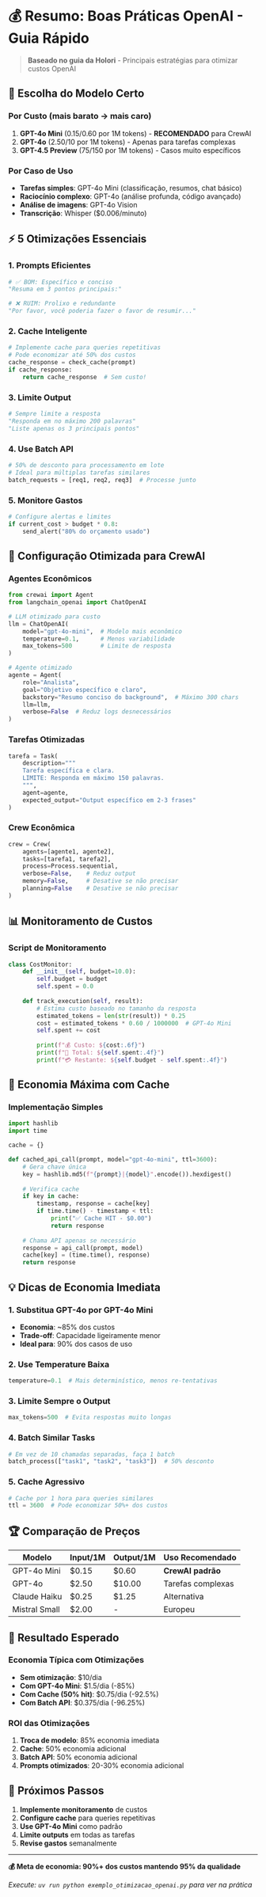 # 💰 Resumo: Boas Práticas OpenAI - Guia Rápido

> **Baseado no guia da Holori** - Principais estratégias para otimizar custos OpenAI

## 🎯 Escolha do Modelo Certo

### Por Custo (mais barato → mais caro)

1. **GPT-4o Mini** ($0.15/$0.60 por 1M tokens) - **RECOMENDADO** para CrewAI
2. **GPT-4o** ($2.50/$10 por 1M tokens) - Apenas para tarefas complexas
3. **GPT-4.5 Preview** ($75/$150 por 1M tokens) - Casos muito específicos

### Por Caso de Uso

- **Tarefas simples**: GPT-4o Mini (classificação, resumos, chat básico)
- **Raciocínio complexo**: GPT-4o (análise profunda, código avançado)
- **Análise de imagens**: GPT-4o Vision
- **Transcrição**: Whisper ($0.006/minuto)

## ⚡ 5 Otimizações Essenciais

### 1. Prompts Eficientes

```python
# ✅ BOM: Específico e conciso
"Resuma em 3 pontos principais:"

# ❌ RUIM: Prolixo e redundante  
"Por favor, você poderia fazer o favor de resumir..."
```

### 2. Cache Inteligente

```python
# Implemente cache para queries repetitivas
# Pode economizar até 50% dos custos
cache_response = check_cache(prompt)
if cache_response:
    return cache_response  # Sem custo!
```

### 3. Limite Output

```python
# Sempre limite a resposta
"Responda em no máximo 200 palavras"
"Liste apenas os 3 principais pontos"
```

### 4. Use Batch API

```python
# 50% de desconto para processamento em lote
# Ideal para múltiplas tarefas similares
batch_requests = [req1, req2, req3]  # Processe junto
```

### 5. Monitore Gastos

```python
# Configure alertas e limites
if current_cost > budget * 0.8:
    send_alert("80% do orçamento usado")
```

## 🤖 Configuração Otimizada para CrewAI

### Agentes Econômicos

```python
from crewai import Agent
from langchain_openai import ChatOpenAI

# LLM otimizado para custo
llm = ChatOpenAI(
    model="gpt-4o-mini",  # Modelo mais econômico
    temperature=0.1,      # Menos variabilidade
    max_tokens=500        # Limite de resposta
)

# Agente otimizado
agente = Agent(
    role="Analista",
    goal="Objetivo específico e claro",
    backstory="Resumo conciso do background",  # Máximo 300 chars
    llm=llm,
    verbose=False  # Reduz logs desnecessários
)
```

### Tarefas Otimizadas

```python
tarefa = Task(
    description="""
    Tarefa específica e clara.
    LIMITE: Responda em máximo 150 palavras.
    """,
    agent=agente,
    expected_output="Output específico em 2-3 frases"
)
```

### Crew Econômica

```python
crew = Crew(
    agents=[agente1, agente2],
    tasks=[tarefa1, tarefa2],
    process=Process.sequential,
    verbose=False,    # Reduz output
    memory=False,     # Desative se não precisar
    planning=False    # Desative se não precisar
)
```

## 📊 Monitoramento de Custos

### Script de Monitoramento

```python
class CostMonitor:
    def __init__(self, budget=10.0):
        self.budget = budget
        self.spent = 0.0
    
    def track_execution(self, result):
        # Estima custo baseado no tamanho da resposta
        estimated_tokens = len(str(result)) * 0.25
        cost = estimated_tokens * 0.60 / 1000000  # GPT-4o Mini
        self.spent += cost
        
        print(f"💰 Custo: ${cost:.6f}")
        print(f"💸 Total: ${self.spent:.4f}")
        print(f"💳 Restante: ${self.budget - self.spent:.4f}")
```

## 🚀 Economia Máxima com Cache

### Implementação Simples

```python
import hashlib
import time

cache = {}

def cached_api_call(prompt, model="gpt-4o-mini", ttl=3600):
    # Gera chave única
    key = hashlib.md5(f"{prompt}|{model}".encode()).hexdigest()
    
    # Verifica cache
    if key in cache:
        timestamp, response = cache[key]
        if time.time() - timestamp < ttl:
            print("✅ Cache HIT - $0.00")
            return response
    
    # Chama API apenas se necessário
    response = api_call(prompt, model)
    cache[key] = (time.time(), response)
    return response
```

## 💡 Dicas de Economia Imediata

### 1. Substitua GPT-4o por GPT-4o Mini

- **Economia**: ~85% dos custos
- **Trade-off**: Capacidade ligeiramente menor
- **Ideal para**: 90% dos casos de uso

### 2. Use Temperature Baixa

```python
temperature=0.1  # Mais determinístico, menos re-tentativas
```

### 3. Limite Sempre o Output

```python
max_tokens=500  # Evita respostas muito longas
```

### 4. Batch Similar Tasks

```python
# Em vez de 10 chamadas separadas, faça 1 batch
batch_process(["task1", "task2", "task3"])  # 50% desconto
```

### 5. Cache Agressivo

```python
# Cache por 1 hora para queries similares
ttl = 3600  # Pode economizar 50%+ dos custos
```

## 🏆 Comparação de Preços

| Modelo | Input/1M | Output/1M | Uso Recomendado |
|--------|----------|-----------|-----------------|
| GPT-4o Mini | $0.15 | $0.60 | **CrewAI padrão** |
| GPT-4o | $2.50 | $10.00 | Tarefas complexas |
| Claude Haiku | $0.25 | $1.25 | Alternativa |
| Mistral Small | $2.00 | - | Europeu |

## 🎯 Resultado Esperado

### Economia Típica com Otimizações

- **Sem otimização**: $10/dia
- **Com GPT-4o Mini**: $1.5/dia (-85%)
- **Com Cache (50% hit)**: $0.75/dia (-92.5%)
- **Com Batch API**: $0.375/dia (-96.25%)

### ROI das Otimizações

1. **Troca de modelo**: 85% economia imediata
2. **Cache**: 50% economia adicional
3. **Batch API**: 50% economia adicional
4. **Prompts otimizados**: 20-30% economia adicional

## 🚀 Próximos Passos

1. **Implemente monitoramento** de custos
2. **Configure cache** para queries repetitivas  
3. **Use GPT-4o Mini** como padrão
4. **Limite outputs** em todas as tarefas
5. **Revise gastos** semanalmente

---

**💰 Meta de economia: 90%+ dos custos mantendo 95% da qualidade**

*Execute: `uv run python exemplo_otimizacao_openai.py` para ver na prática*

